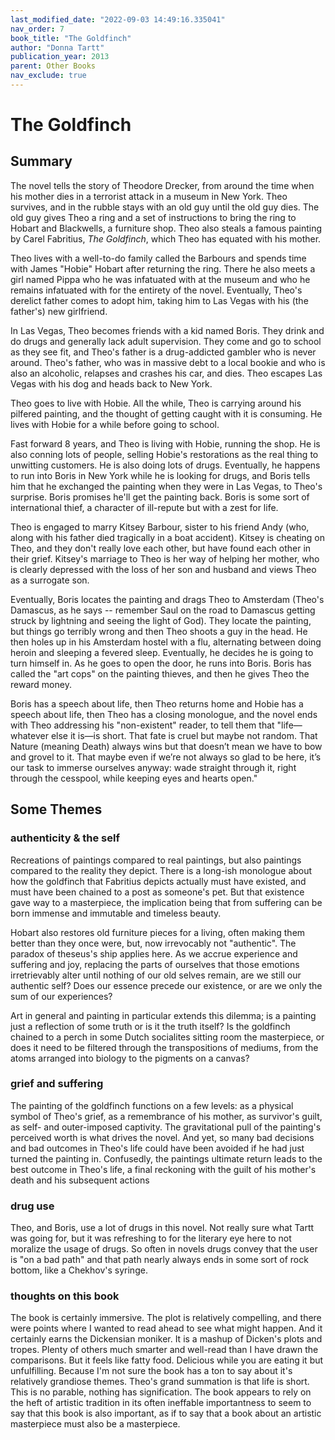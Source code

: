 ```yaml
---
last_modified_date: "2022-09-03 14:49:16.335041"
nav_order: 7
book_title: "The Goldfinch"
author: "Donna Tartt"
publication_year: 2013
parent: Other Books
nav_exclude: true
---
```

# The Goldfinch

## Summary
The novel tells the story of Theodore Drecker, from around the time when his mother dies in a terrorist attack in a museum in New York. Theo survives, and in the rubble stays with an old guy until the old guy dies. The old guy gives Theo a ring and a set of instructions to bring the ring to Hobart and Blackwells, a furniture shop. Theo also steals a famous painting by Carel Fabritius, _The Goldfinch_, which Theo has equated with his mother.

Theo lives with a well-to-do family called the Barbours and spends time with James "Hobie" Hobart after returning the ring. There he also meets a girl named Pippa who he was infatuated with at the museum and who he remains infatuated with for the entirety of the novel. Eventually, Theo's derelict father comes to adopt him, taking him to Las Vegas with his (the father's) new girlfriend.

In Las Vegas, Theo becomes friends with a kid named Boris. They drink and do drugs and generally lack adult supervision. They come and go to school as they see fit, and Theo's father is a drug-addicted gambler who is never around. Theo's father, who was in massive debt to a local bookie and who is also an alcoholic, relapses and crashes his car, and dies. Theo escapes Las Vegas with his dog and heads back to New York.

Theo goes to live with Hobie. All the while, Theo is carrying around his pilfered painting, and the thought of getting caught with it is consuming. He lives with Hobie for a while before going to school.

Fast forward 8 years, and Theo is living with Hobie, running the shop. He is also conning lots of people, selling Hobie's restorations as the real thing to unwitting customers. He is also doing lots of drugs. Eventually, he happens to run into Boris in New York while he is looking for drugs, and Boris tells him that he exchanged the painting when they were in Las Vegas, to Theo's surprise. Boris promises he'll get the painting back. Boris is some sort of international thief, a character of ill-repute but with a zest for life.

Theo is engaged to marry Kitsey Barbour, sister to his friend Andy (who, along with his father died tragically in a boat accident). Kitsey is cheating on Theo, and they don't really love each other, but have found each other in their grief. Kitsey's marriage to Theo is her way of helping her mother, who is clearly depressed with the loss of her son and husband and views Theo as a surrogate son.

Eventually, Boris locates the painting and drags Theo to Amsterdam (Theo's Damascus, as he says -- remember Saul on the road to Damascus getting struck by lightning and seeing the light of God). They locate the painting, but things go terribly wrong and then Theo shoots a guy in the head. He then holes up in his Amsterdam hostel with a flu, alternating between doing heroin and sleeping a fevered sleep. Eventually, he decides he is going to turn himself in. As he goes to open the door, he runs into Boris. Boris has called the "art cops" on the painting thieves, and then he gives Theo the reward money.

Boris has a speech about life, then Theo returns home and Hobie has a speech about life, then Theo has a closing monologue, and the novel ends with Theo addressing his "non-existent" reader, to tell them that "life—whatever else it is—is short. That fate is cruel but maybe not random. That Nature (meaning Death) always wins but that doesn’t mean we have to bow and grovel to it. That maybe even if we’re not always so glad to be here, it’s our task to immerse ourselves anyway: wade straight through it, right through the cesspool, while keeping eyes and hearts open."

## Some Themes

### authenticity & the self
Recreations of paintings compared to real paintings, but also paintings compared to the reality they depict. There is a long-ish monologue about how the goldfinch that Fabritius depicts actually must have existed, and must have been chained to a post as someone's pet. But that existence gave way to a masterpiece, the implication being that from suffering can be born immense and immutable and timeless beauty.

Hobart also restores old furniture pieces for a living, often making them better than they once were, but, now irrevocably not "authentic". The paradox of theseus's ship applies here. As we accrue experience and suffering and joy, replacing the parts of ourselves that those emotions irretrievably alter until nothing of our old selves remain, are we still our authentic self? Does our essence precede our existence, or are we only the sum of our experiences?

Art in general and painting in particular extends this dilemma; is a painting just a reflection of some truth or is it the truth itself? Is the goldfinch chained to a perch in some Dutch socialites sitting room the masterpiece, or does it need to be filtered through the transpositions of mediums, from the atoms arranged into biology to the pigments on a canvas?

### grief and suffering
The painting of the goldfinch functions on a few levels: as a physical symbol of Theo's grief, as a remembrance of his mother, as survivor's guilt, as self- and outer-imposed captivity. The gravitational pull of the painting's perceived worth is what drives the novel. And yet, so many bad decisions and bad outcomes in Theo's life could have been avoided if he had just turned the painting in. Confusedly, the paintings ultimate return leads to the best outcome in Theo's life, a final reckoning with the guilt of his mother's death and his subsequent actions

### drug use
Theo, and Boris, use a lot of drugs in this novel. Not really sure what Tartt was going for, but it was refreshing to for the literary eye here to not moralize the usage of drugs. So often in novels drugs convey that the user is "on a bad path" and that path nearly always ends in some sort of rock bottom, like a Chekhov's syringe.

### thoughts on this book
The book is certainly immersive. The plot is relatively compelling, and there were points where I wanted to read ahead to see what might happen. And it certainly earns the Dickensian moniker. It is a mashup of Dicken's plots and tropes. Plenty of others much smarter and well-read than I have drawn the comparisons. But it feels like fatty food. Delicious while you are eating it but unfulfilling. Because I'm not sure the book has a ton to say about it's relatively grandiose themes. Theo's grand summation is that life is short. This is no parable, nothing has signification. The book appears to rely on the heft of artistic tradition in its often ineffable importantness to seem to say that this book is also important, as if to say that a book about an artistic masterpiece must also be a masterpiece.